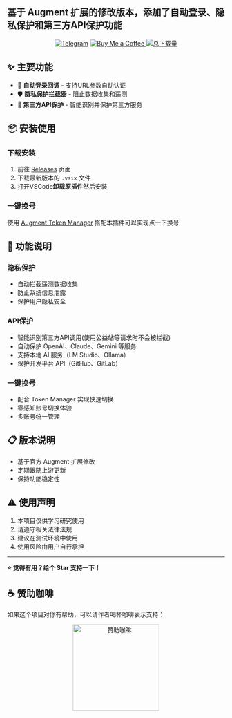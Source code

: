 ## 基于 Augment 扩展的修改版本，添加了自动登录、隐私保护和第三方API保护功能
<p align="center">
    <a href="https://t.me/Sube3494"><img src="https://img.shields.io/badge/Telegram-Sube3494-yellow?logo=telegram" alt="Telegram" title="Telegram" /></a>
    <a href="https://pic.sube.top/i/2025/08/24/68aaf065686f6.jpg" target="_blank">
        <img src="https://img.shields.io/badge/Buy%20Me%20a%20Coffee-支持作者-orange?logo=buymeacoffee" alt="Buy Me a Coffee" />
    </a>
    <a href="https://github.com/Sube3494/augment-for-vscode/releases">
        <img src="https://img.shields.io/github/downloads/Sube3494/augment-for-vscode/total?logo=github" alt="总下载量" />
    </a>
</p>

## ✨ 主要功能

- 🔄 **自动登录回调** - 支持URL参数自动认证
- 🛡️ **隐私保护拦截器** - 阻止数据收集和遥测
- 🤖 **第三方API保护** - 智能识别并保护第三方服务

## 📦 安装使用

### 下载安装

1. 前往 [Releases](https://github.com/Sube3494/augment-for-vscode/releases) 页面
2. 下载最新版本的 `.vsix` 文件
3. 打开VSCode**卸载原插件**然后安装


### 一键换号

使用 [Augment Token Manager](https://github.com/zhaochengcube/augment-token-mng) 搭配本插件可以实现点一下换号


## 🔧 功能说明

### 隐私保护
- 自动拦截遥测数据收集
- 防止系统信息泄露
- 保护用户隐私安全

### API保护
- 智能识别第三方API调用(使用公益站等请求时不会被拦截)
- 自动保护 OpenAI、Claude、Gemini 等服务
- 支持本地 AI 服务（LM Studio、Ollama）
- 保护开发平台 API（GitHub、GitLab）

### 一键换号
- 配合 Token Manager 实现快速切换
- 零感知账号切换体验
- 多账号统一管理

## 📋 版本说明

- 基于官方 Augment 扩展修改
- 定期跟随上游更新
- 保持功能稳定性

## ⚠️ 使用声明

1. 本项目仅供学习研究使用
2. 请遵守相关法律法规
3. 建议在测试环境中使用
4. 使用风险由用户自行承担

---

**⭐ 觉得有用？给个 Star 支持一下！**

## ☕ 赞助咖啡

如果这个项目对你有帮助，可以请作者喝杯咖啡表示支持：

<p align="center">
    <a href="https://pic.sube.top/i/2025/08/24/68aaf065686f6.jpg" target="_blank">
        <img src="https://pic.sube.top/i/2025/08/24/68aaf065686f6.jpg" alt="赞助咖啡" width="200" />
    </a>
</p>
